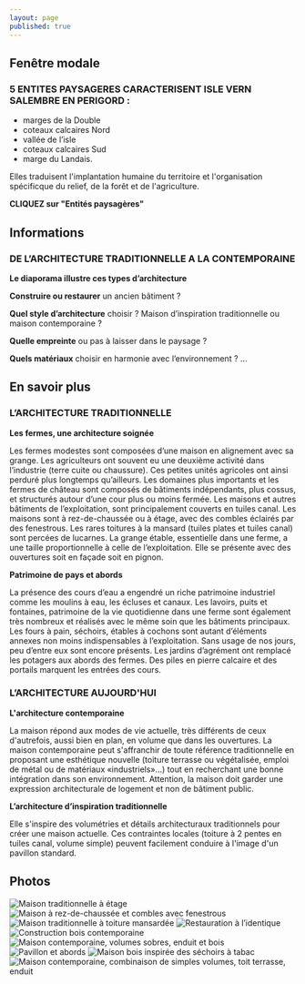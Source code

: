 ```yaml
---
layout: page
published: true
---
```


## Fenêtre modale
### 5 ENTITES PAYSAGERES CARACTERISENT ISLE VERN SALEMBRE EN PERIGORD :
- marges de la Double
- coteaux calcaires Nord
- vallée de l’isle
- coteaux calcaires Sud
- marge du Landais.

Elles traduisent l'implantation humaine du territoire et l'organisation spécificque du relief, de la forêt et de l'agriculture.

**CLIQUEZ sur "Entités paysagères"**

## Informations
### DE L’ARCHITECTURE TRADITIONNELLE A LA CONTEMPORAINE

**Le diaporama illustre ces types d’architecture**

**Construire ou restaurer** un ancien bâtiment ?

**Quel style d’architecture** choisir ?  Maison d’inspiration traditionnelle ou  maison contemporaine ?

**Quelle empreinte** ou pas à laisser dans le paysage ?

**Quels matériaux** choisir en harmonie avec l’environnement ? …

## En savoir plus
### L’ARCHITECTURE TRADITIONNELLE

**Les fermes, une architecture soignée**

Les fermes modestes sont composées d’une maison en alignement avec sa grange. Les agriculteurs ont souvent eu une deuxième activité dans l’industrie (terre cuite ou chaussure). Ces petites unités agricoles ont ainsi perduré plus longtemps qu’ailleurs. Les domaines plus importants et les fermes de château sont composés de bâtiments indépendants, plus cossus, et structurés autour d’une cour plus ou moins fermée. 
Les maisons et autres bâtiments de l’exploitation, sont principalement couverts en tuiles canal. Les maisons sont à rez-de-chaussée ou à étage, avec des combles éclairés par des fenestrous. Les rares toitures à la mansard (tuiles plates et tuiles canal) sont percées de lucarnes.
La grange étable, essentielle dans une ferme, a une taille proportionnelle à celle de l’exploitation. Elle se présente avec des ouvertures soit en façade soit en pignon.

**Patrimoine de pays et abords**

La présence des cours d’eau a engendré un riche patrimoine industriel comme les moulins à eau, les écluses et canaux.
Les lavoirs, puits et fontaines, patrimoine de la vie quotidienne dans une ferme sont également très nombreux et réalisés avec le même soin que les bâtiments principaux.
Les fours à pain, séchoirs, étables à cochons sont autant d’éléments annexes non moins indispensables à l’exploitation. Sans usage de nos jours, peu d’entre eux sont encore présents.
Les jardins d’agrément ont remplacé les potagers aux abords des fermes. Des piles en pierre calcaire et des portails marquent les entrées des cours.

### L’ARCHITECTURE AUJOURD'HUI

**L'architecture contemporaine**

La maison répond aux modes de vie actuelle, très différents de ceux d'autrefois, aussi bien en plan, en volume que dans les ouvertures.
La maison contemporaine peut s'affranchir de toute référence traditionnelle en proposant une esthétique nouvelle (toiture terrasse ou végétalisée, emploi de métal ou de matériaux «industriels»…) tout en recherchant une bonne intégration dans son environnement.
Attention, la maison doit garder une expression architecturale de logement et non de bâtiment public.

**L’architecture d’inspiration traditionnelle**

Elle s'inspire des volumétries et détails architecturaux traditionnels pour créer une maison actuelle. Ces contraintes locales (toiture à 2 pentes en tuiles canal, volume simple) peuvent facilement conduire à l'image d'un pavillon standard.

## Photos
![Maison traditionnelle à étage](data/images/1/architecture/1_architecture_1.jpg)
![Maison à rez-de-chaussée et combles avec fenestrous](data/images/1/architecture/1_architecture_2.jpg)
![Maison traditionnelle à toiture mansardée](data/images/1/architecture/1_architecture_3.jpg)
![Restauration à l’identique](data/images/1/architecture/1_architecture_4.jpg)
![Construction bois contemporaine](data/images/1/architecture/1_architecture_5.jpg)
![Maison contemporaine, volumes sobres, enduit et bois](data/images/1/architecture/1_architecture_6.jpg)
![Pavillon et abords](data/images/1/architecture/1_architecture_7.jpg)
![Maison bois inspirée des séchoirs à tabac](data/images/1/architecture/1_architecture_8.jpg)
![Maison contemporaine, combinaison de simples volumes, toit terrasse, enduit](data/images/1/architecture/1_architecture_9.jpg)